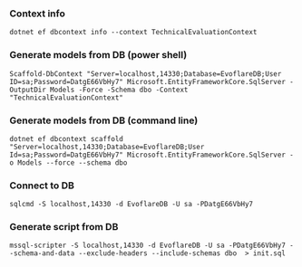 
### Context info
```
dotnet ef dbcontext info --context TechnicalEvaluationContext
```

### Generate models from DB (power shell)
```
Scaffold-DbContext "Server=localhost,14330;Database=EvoflareDB;User ID=sa;Password=DatgE66VbHy7" Microsoft.EntityFrameworkCore.SqlServer -OutputDir Models -Force -Schema dbo -Context "TechnicalEvaluationContext"
```

### Generate models from DB (command line)
```
dotnet ef dbcontext scaffold "Server=localhost,14330;Database=EvoflareDB;User Id=sa;Password=DatgE66VbHy7" Microsoft.EntityFrameworkCore.SqlServer -o Models --force --schema dbo
```
### Connect to DB
```
sqlcmd -S localhost,14330 -d EvoflareDB -U sa -PDatgE66VbHy7
```

### Generate script from DB
```
mssql-scripter -S localhost,14330 -d EvoflareDB -U sa -PDatgE66VbHy7 --schema-and-data --exclude-headers --include-schemas dbo  > init.sql
```